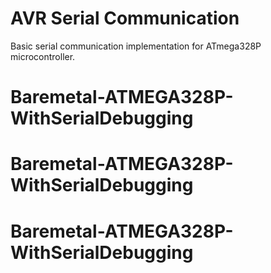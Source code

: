 # AVR Serial Communication

Basic serial communication implementation for ATmega328P microcontroller.
# Baremetal-ATMEGA328P-WithSerialDebugging
# Baremetal-ATMEGA328P-WithSerialDebugging
# Baremetal-ATMEGA328P-WithSerialDebugging
